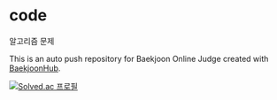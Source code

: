 # code

알고리즘 문제

This is an auto push repository for Baekjoon Online Judge created with [BaekjoonHub](https://github.com/BaekjoonHub/BaekjoonHub).


[![Solved.ac
프로필](http://mazassumnida.wtf/api/v2/generate_badge?boj=pager12)](https://solved.ac/pager12)
